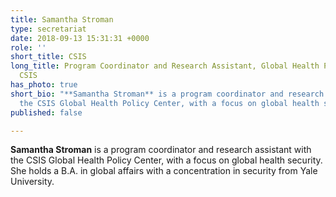 ```yaml
---
title: Samantha Stroman
type: secretariat
date: 2018-09-13 15:31:31 +0000
role: ''
short_title: CSIS
long_title: Program Coordinator and Research Assistant, Global Health Policy Center,
  CSIS
has_photo: true
short_bio: "**Samantha Stroman** is a program coordinator and research assistant with
  the CSIS Global Health Policy Center, with a focus on global health security."
published: false

---
```

**Samantha Stroman** is a program coordinator and research assistant with the CSIS Global Health Policy Center, with a focus on global health security. She holds a B.A. in global affairs with a concentration in security from Yale University.